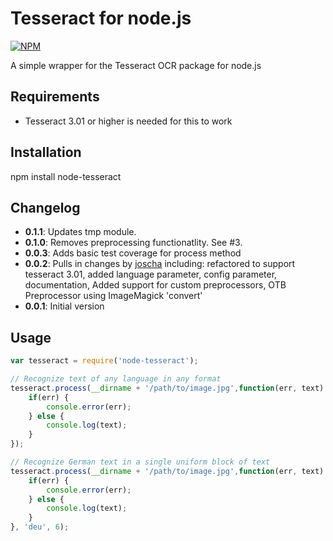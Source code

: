 # Tesseract for node.js

[![NPM](https://nodei.co/npm/node-tesseract.png)](https://nodei.co/npm/node-tesseract/)

A simple wrapper for the Tesseract OCR package for node.js

## Requirements

* Tesseract 3.01 or higher is needed for this to work

## Installation
npm install node-tesseract

## Changelog
* **0.1.1**: Updates tmp module.
* **0.1.0**: Removes preprocessing functionatlity.  See #3.
* **0.0.3**: Adds basic test coverage for process method
* **0.0.2**: Pulls in changes by [joscha](https://github.com/joscha) including: refactored to support tesseract 3.01, added language parameter, config parameter, documentation, Added support for custom preprocessors, OTB Preprocessor using ImageMagick 'convert'
* **0.0.1**: Initial version

## Usage

```JavaScript
var tesseract = require('node-tesseract');

// Recognize text of any language in any format
tesseract.process(__dirname + '/path/to/image.jpg',function(err, text) {
	if(err) {
		console.error(err);
	} else {
		console.log(text);
	}
});

// Recognize German text in a single uniform block of text
tesseract.process(__dirname + '/path/to/image.jpg',function(err, text) {
	if(err) {
		console.error(err);
	} else {
		console.log(text);
	}
}, 'deu', 6);
```
